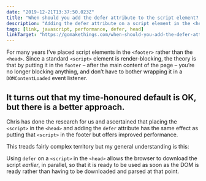 ```yaml
---
date: "2019-12-21T13:37:50.023Z"
title: "When should you add the defer attribute to the script element? (on Go Make Things)"
description: "Adding the defer attribute on a script element in the <head> has the same effect as putting that <script> in the footer but offers improved performance."
tags: [link, javascript, performance, defer, head]
linkTarget: "https://gomakethings.com/when-should-you-add-the-defer-attribute-to-the-script-element/"
---
```

For many years I’ve placed script elements in the `<footer>` rather than the `<head>`. Since a standard `<script>` element is render-blocking, the theory is that by putting it in the `footer` – after the main content of the page – you’re no longer blocking anything, and don’t have to bother wrapping it in a `DOMContentLoaded` event listener.

It turns out that my time-honoured default is OK, but there is a better approach.
---

Chris has done the research for us and ascertained that placing the `<script>` in the `<head>` and adding the `defer` attribute has the same effect as putting that `<script>` in the footer but offers improved performance. 

This treads fairly complex territory but my general understanding is this:

Using `defer` on a `<script>` in the `<head>` allows the browser to download the script _earlier_, in parallel, so that it is ready to be used as soon as the DOM is ready rather than having to be downloaded and parsed at that point.
